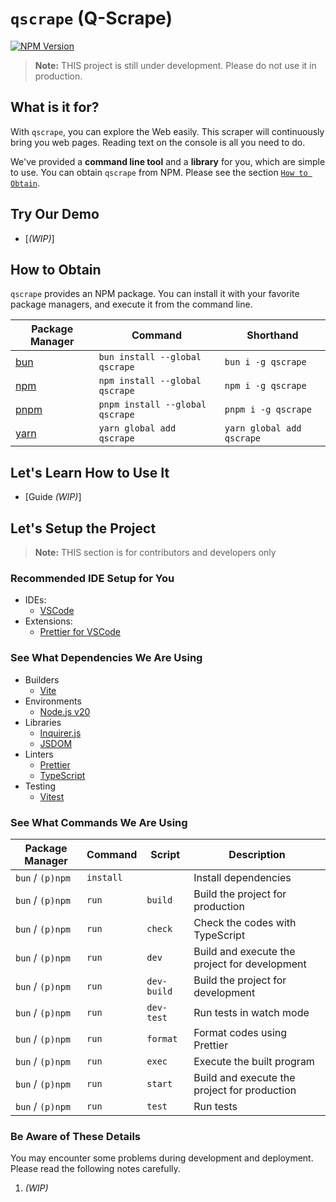 # `qscrape` (Q-Scrape)

[![NPM Version](https://img.shields.io/npm/v/qscrape?style=for-the-badge&logo=npm&logoColor=white)](https://www.npmjs.com/package/qscrape)

> **Note:** THIS project is still under development. Please do not use it in production.

## What is it for?

With `qscrape`, you can explore the Web easily. This scraper will continuously bring you web pages. Reading text on the console is all you need to do.

We've provided a **command line tool** and a **library** for you, which are simple to use. You can obtain `qscrape` from NPM. Please see the section [`How to Obtain`](#how-to-obtain).

## Try Our Demo

- [_(WIP)_]

## How to Obtain

`qscrape` provides an NPM package. You can install it with your favorite package managers, and execute it from the command line.

| Package Manager               | Command                         | Shorthand                 |
| ----------------------------- | ------------------------------- | ------------------------- |
| [bun](https://bun.sh/)        | `bun install --global qscrape`  | `bun i -g qscrape`        |
| [npm](https://www.npmjs.com/) | `npm install --global qscrape`  | `npm i -g qscrape`        |
| [pnpm](https://pnpm.io/)      | `pnpm install --global qscrape` | `pnpm i -g qscrape`       |
| [yarn](https://yarnpkg.com/)  | `yarn global add qscrape`       | `yarn global add qscrape` |

## Let's Learn How to Use It

- [Guide _*(WIP)*_]

## Let's Setup the Project

> **Note:** THIS section is for contributors and developers only

### Recommended IDE Setup for You

- IDEs:
  - [VSCode](https://code.visualstudio.com/)
- Extensions:
  - [Prettier for VSCode](https://marketplace.visualstudio.com/items?itemName=esbenp.prettier-vscode)

### See What Dependencies We Are Using

- Builders
  - [Vite](https://vitejs.dev/)
- Environments
  - [Node.js v20](https://nodejs.org/)
- Libraries
  - [Inquirer.js](https://github.com/SBoudrias/Inquirer.js)
  - [JSDOM](https://github.com/jsdom/jsdom)
- Linters
  - [Prettier](https://prettier.io/)
  - [TypeScript](https://www.typescriptlang.org/)
- Testing
  - [Vitest](https://vitest.dev/)

### See What Commands We Are Using

| Package Manager  | Command   | Script      | Description                                   |
| ---------------- | --------- | ----------- | --------------------------------------------- |
| `bun` / `(p)npm` | `install` |             | Install dependencies                          |
| `bun` / `(p)npm` | `run`     | `build`     | Build the project for production              |
| `bun` / `(p)npm` | `run`     | `check`     | Check the codes with TypeScript               |
| `bun` / `(p)npm` | `run`     | `dev`       | Build and execute the project for development |
| `bun` / `(p)npm` | `run`     | `dev-build` | Build the project for development             |
| `bun` / `(p)npm` | `run`     | `dev-test`  | Run tests in watch mode                       |
| `bun` / `(p)npm` | `run`     | `format`    | Format codes using Prettier                   |
| `bun` / `(p)npm` | `run`     | `exec`      | Execute the built program                     |
| `bun` / `(p)npm` | `run`     | `start`     | Build and execute the project for production  |
| `bun` / `(p)npm` | `run`     | `test`      | Run tests                                     |

### Be Aware of These Details

You may encounter some problems during development and deployment.
Please read the following notes carefully.

1. _(WIP)_
